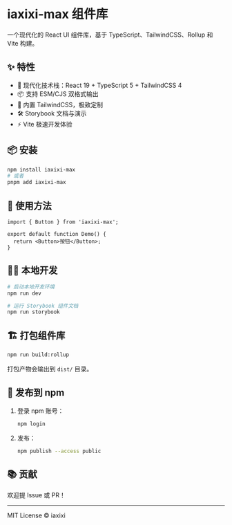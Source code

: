 # iaxixi-max 组件库

一个现代化的 React UI 组件库，基于 TypeScript、TailwindCSS、Rollup 和 Vite 构建。

## ✨ 特性
- 🚀 现代化技术栈：React 19 + TypeScript 5 + TailwindCSS 4
- 📦 支持 ESM/CJS 双格式输出
- 🎨 内置 TailwindCSS，极致定制
- 🛠️ Storybook 文档与演示
- ⚡ Vite 极速开发体验

## 📦 安装
```bash
npm install iaxixi-max
# 或者
pnpm add iaxixi-max
```

## 🔨 使用方法
```tsx
import { Button } from 'iaxixi-max';

export default function Demo() {
  return <Button>按钮</Button>;
}
```

## 🧑‍💻 本地开发
```bash
# 启动本地开发环境
npm run dev

# 运行 Storybook 组件文档
npm run storybook
```

## 🏗️ 打包组件库
```bash
npm run build:rollup
```
打包产物会输出到 `dist/` 目录。

## 🚀 发布到 npm
1. 登录 npm 账号：
   ```bash
   npm login
   ```
2. 发布：
   ```bash
   npm publish --access public
   ```

## 📚 贡献
欢迎提 Issue 或 PR！

---

MIT License © iaxixi
